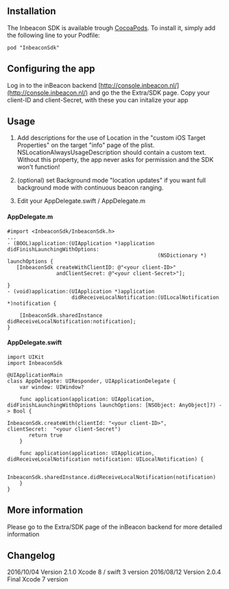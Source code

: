 ## Installation

The Inbeacon SDK is available trough [CocoaPods](http://cocoapods.org). To install
it, simply add the following line to your Podfile:

```
pod "InbeaconSdk"
```

## Configuring the app

Log in to the inBeacon backend [http://console.inbeacon.nl/](http://console.inbeacon.nl/) and go the the Extra/SDK page.
Copy your client-ID and client-Secret, with these you can initalize your app


## Usage

1. Add descriptions for the use of Location in the "custom iOS Target Properties" on the target "info" page of the plist. NSLocationAlwaysUsageDescription should contain a custom text. Without this property, the app never asks for permission and the SDK won't function!

2. (optional) set Background mode "location updates" if you want full background mode with continuous beacon ranging. 

3. Edit your AppDelegate.swift / AppDelegate.m

#### AppDelegate.m

```
#import <InbeaconSdk/InbeaconSdk.h>
...
- (BOOL)application:(UIApplication *)application didFinishLaunchingWithOptions: 
                                                 (NSDictionary *) launchOptions {
   [InbeaconSdk createWithClientID: @"<your client-ID>" 
                andClientSecret: @"<your client-Secret>"];
                     
}
- (void)application:(UIApplication *)application 
                     didReceiveLocalNotification:(UILocalNotification *)notification {
                     
    [InbeaconSdk.sharedInstance didReceiveLocalNotification:notification];
}
```

#### AppDelegate.swift
```
import UIKit
import InbeaconSdk

@UIApplicationMain
class AppDelegate: UIResponder, UIApplicationDelegate {
    var window: UIWindow?

    func application(application: UIApplication, 
didFinishLaunchingWithOptions launchOptions: [NSObject: AnyObject]?) -> Bool {

InbeaconSdk.createWith(clientId: "<your client-ID>", 
clientSecret:  "<your client-Secret")
       return true
    }
    
    func application(application: UIApplication, 
didReceiveLocalNotification notification: UILocalNotification) {

       InbeaconSdk.sharedInstance.didReceiveLocalNotification(notification)
    }
}
```

## More information
Please go to the Extra/SDK page of the inBeacon backend for more detailed information


## Changelog
2016/10/04 Version 2.1.0 Xcode 8 / swift 3 version
2016/08/12 Version 2.0.4 Final Xcode 7 version
